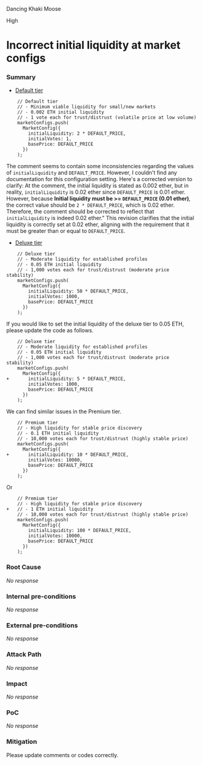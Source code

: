 Dancing Khaki Moose

High

# Incorrect initial liquidity at market configs

### Summary

- [Default tier](https://github.com/sherlock-audit/2024-11-ethos-network-ii/blob/main/ethos/packages/contracts/contracts/ReputationMarket.sol#L219-L229)

```solidity
    // Default tier
    // - Minimum viable liquidity for small/new markets
    // - 0.002 ETH initial liquidity
    // - 1 vote each for trust/distrust (volatile price at low volume)
    marketConfigs.push(
      MarketConfig({
        initialLiquidity: 2 * DEFAULT_PRICE,
        initialVotes: 1,
        basePrice: DEFAULT_PRICE
      })
    );
```
The comment seems to contain some inconsistencies regarding the values of `initialLiquidity` and `DEFAULT_PRICE`.
However, I couldn't find any documentation for this configuration setting.
Here's a corrected version to clarify:
At the comment, the initial liquidity is stated as 0.002 ether, but in reality, `initialLiquidity` is 0.02 ether since `DEFAULT_PRICE` is 0.01 ether.
However, because **Initial liquidity must be >= `DEFAULT_PRICE` (0.01 ether)**, the correct value should be `2 * DEFAULT_PRICE`, which is 0.02 ether. Therefore, the comment should be corrected to reflect that `initialLiquidity` is indeed 0.02 ether."
This revision clarifies that the initial liquidity is correctly set at 0.02 ether, aligning with the requirement that it must be greater than or equal to `DEFAULT_PRICE`.

- [Deluxe tier](https://github.com/sherlock-audit/2024-11-ethos-network-ii/blob/main/ethos/packages/contracts/contracts/ReputationMarket.sol#L231-L241)

```solidity
    // Deluxe tier
    // - Moderate liquidity for established profiles
    // - 0.05 ETH initial liquidity
    // - 1,000 votes each for trust/distrust (moderate price stability)
    marketConfigs.push(
      MarketConfig({
        initialLiquidity: 50 * DEFAULT_PRICE,
        initialVotes: 1000,
        basePrice: DEFAULT_PRICE
      })
    );
```

If you would like to set the initial liquidity of the deluxe tier to 0.05 ETH, please update the code as follows.

```solidity
    // Deluxe tier
    // - Moderate liquidity for established profiles
    // - 0.05 ETH initial liquidity
    // - 1,000 votes each for trust/distrust (moderate price stability)
    marketConfigs.push(
      MarketConfig({
+       initialLiquidity: 5 * DEFAULT_PRICE,
        initialVotes: 1000,
        basePrice: DEFAULT_PRICE
      })
    );
```

We can find similar issues in the Premium tier.

```solidity
    // Premium tier
    // - High liquidity for stable price discovery
    // - 0.1 ETH initial liquidity
    // - 10,000 votes each for trust/distrust (highly stable price)
    marketConfigs.push(
      MarketConfig({
+       initialLiquidity: 10 * DEFAULT_PRICE,
        initialVotes: 10000,
        basePrice: DEFAULT_PRICE
      })
    );
```
Or
```solidity
    // Premium tier
    // - High liquidity for stable price discovery
+   // - 1 ETH initial liquidity
    // - 10,000 votes each for trust/distrust (highly stable price)
    marketConfigs.push(
      MarketConfig({
        initialLiquidity: 100 * DEFAULT_PRICE,
        initialVotes: 10000,
        basePrice: DEFAULT_PRICE
      })
    );
```


### Root Cause

_No response_

### Internal pre-conditions

_No response_

### External pre-conditions

_No response_

### Attack Path

_No response_

### Impact

_No response_

### PoC

_No response_

### Mitigation

Please update comments or codes correctly.
